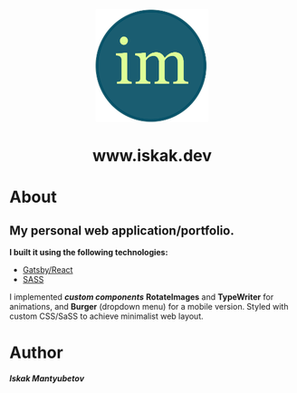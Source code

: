 <p align="center">
  <a href="https://www.iskak.dev/">
    <img alt="im" src="src/images/logo-icon.png" width="200" />
  </a>
</p>
<h1 align="center">
 www.iskak.dev
</h1>

# About

## My personal web application/portfolio.

**I built it using the following technologies:**

- [Gatsby/React](https://www.gatsbyjs.com/docs/)
- [SASS](https://sass-lang.com/)

I implemented **_custom components_** **RotateImages** and **TypeWriter** for animations, and **Burger** (dropdown menu) for a mobile version. Styled with custom CSS/SaSS to achieve minimalist web layout.

# Author

<h5>Iskak Mantyubetov </h5>

